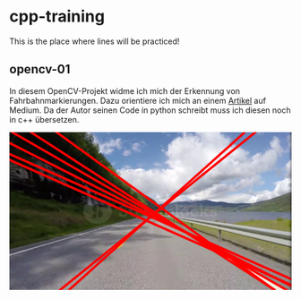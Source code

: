 # cpp-training
This is the place where lines will be practiced!

## opencv-01
In diesem OpenCV-Projekt widme ich mich der Erkennung von Fahrbahnmarkierungen.
Dazu orientiere ich mich an einem [Artikel](https://medium.com/@mrhwick/simple-lane-detection-with-opencv-bfeb6ae54ec0) 
auf Medium.
Da der Autor seinen Code in python schreibt muss ich diesen noch in c++ übersetzen.

![Fahrbahnbegrenzung Liniendetektion](opencv-01/assets/opencv-01_01.png "Liniendetektion der Fahrbahnbegrenzung")
